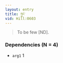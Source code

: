 ```yaml
---
layout: entry
title: ཉུང་
vid: Hill:0603
---
```

> To be few [ND]\.


### Dependencies (N = 4)
* `arg1` 1
